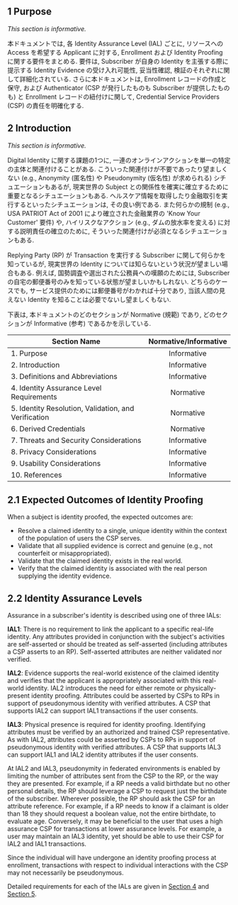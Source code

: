 <a name="sec1"></a>

<div class="breaker"></div>

## 1 <a name="purpose"></a> Purpose

_This section is informative._

本ドキュメントでは, 各 Identity Assurance Level (IAL) ごとに, リソースへの Access を希望する Applicant に対する, Enrollment および Identity Proofing に関する要件をまとめる. 要件は, Subscriber が自身の Identity を主張する際に提示する Identity Evidence の受け入れ可能性, 妥当性確認, 検証のそれぞれに関して詳細化されている. さらに本ドキュメントは, Enrollment レコードの作成と保守, および Authenticator (CSP が発行したものも Subscriber が提供したものも) と Enrollment レコードの紐付けに関して, Credential Service Providers (CSP) の責任を明確化する.

<!-- This document provides requirements for enrollment and identity proofing of applicants that wish to gain access to resources at each Identity Assurance Level (IAL). The requirements detail the acceptability, validation, and verification of identity evidence that will be presented by a subscriber to support their claim of identity. This document also details the responsibilities of Credential Service Providers (CSPs) with respect to establishing and maintaining enrollment records and binding authenticators (either CSP-issued or subscriber-provided) to the enrollment record. -->

<a name="sec2"></a>

## 2 <a name="intro"></a> Introduction

_This section is informative._

Digital Identity に関する課題の1つに, 一連のオンラインアクションを単一の特定の主体と関連付けることがある. こういった関連付けが不要であったり望ましくない (e.g., Anonymity (匿名性) や Pseudonymity (仮名性) が求められる) シチュエーションもあるが, 現実世界の Subject との関係性を確実に確立するために重要となるシチュエーションもある. ヘルスケア情報を取得したり金融取引を実行するといったシチュエーションは, その良い例である. また何らかの規制 (e.g., USA PATRIOT Act of 2001 により確立された金融業界の 'Know Your Customer' 要件) や, ハイリスクなアクション (e.g., ダムの放水率を変える) に対する説明責任の確立のために, そういった関連付けが必須となるシチュエーションもある.

<!-- One of the challenges associated with digital identity is the association of a set of online activities with a single specific entity. While there are situations where this is not required or is even undesirable (e.g., use cases where anonymity or pseudonymity are required), there are others where it is important to reliably establish an association with a real-life subject. Examples include obtaining health care and executing financial transactions. There are also situations where the association is required for regulatory reasons (e.g., the financial industry's 'Know Your Customer' requirements, established in the implementation of the USA PATRIOT Act of 2001) or to establish accountability for high-risk actions (e.g., changing the release rate of water from a dam). -->

Replying Party (RP) が Transaction を実行する Subscriber に関して何らかを知っているが, 現実世界の Identity については知らないという状況が望ましい場合もある. 例えば, 国勢調査や選出された公務員への嘆願のためには, Subscriber の自宅の郵便番号のみを知っている状態が望ましいかもしれない. どちらのケースでも, サービス提供のためには郵便番号がわかれば十分であり, 当該人間の見えない Identity を知ることは必要でないし望ましくもない.

<!-- There are also instances where it is desirable for a relying party (RP) to know something about a subscriber executing a transaction, but not know their real-life identity. For example, it may be desirable to only know a subscriber's home ZIP code for purposes of census-taking or petitioning an elected official. In both instances, the ZIP code is sufficient to deliver the service; it is not necessary or desirable to know the underlying identity of the person. -->

下表は, 本ドキュメントのどのセクションが Normative (規範) であり, どのセクションが Informative (参考) であるかを示している.

<!-- The following table states which sections of this document are normative and which are informative: -->

|Section Name|Normative/Informative|
|----|:--:|
|1. Purpose|Informative|
|2. Introduction|Informative|
|3. Definitions and Abbreviations|Informative|
|4. Identity Assurance Level Requirements|Normative|
|5. Identity Resolution, Validation, and Verification|Normative|
|6. Derived Credentials|Normative|
|7. Threats and Security Considerations|Informative|
|8. Privacy Considerations|Informative|
|9. Usability Considerations|Informative|
|10. References|Informative|

## 2.1 Expected Outcomes of Identity Proofing

When a subject is identity proofed, the expected outcomes are:

* Resolve a claimed identity to a single, unique identity within the context of the population of users the CSP serves.
* Validate that all supplied evidence is correct and genuine (e.g., not counterfeit or misappropriated).
* Validate that the claimed identity exists in the real world.
* Verify that the claimed identity is associated with the real person supplying the identity evidence.

## 2.2 Identity Assurance Levels

Assurance in a subscriber's identity is described using one of three IALs:

**IAL1**: There is no requirement to link the applicant to a specific real-life identity. Any attributes provided in conjunction with the subject's activities are self-asserted or should be treated as self-asserted (including attributes a CSP asserts to an RP). Self-asserted attributes are neither validated nor verified.

**IAL2**: Evidence supports the real-world existence of the claimed identity and verifies that the applicant is appropriately associated with this real-world identity. IAL2 introduces the need for either remote or physically-present identity proofing. Attributes could be asserted by CSPs to RPs in support of pseudonymous identity with verified attributes. A CSP that supports IAL2 can support IAL1 transactions if the user consents.

**IAL3**: Physical presence is required for identity proofing. Identifying attributes must be verified by an authorized and trained CSP representative. As with IAL2, attributes could be asserted by CSPs to RPs in support of pseudonymous identity with verified attributes. A CSP that supports IAL3 can support IAL1 and IAL2 identity attributes if the user consents.

At IAL2 and IAL3, pseudonymity in federated environments is enabled by limiting the number of attributes sent from the CSP to the RP, or the way they are presented. For example, if a RP needs a valid birthdate but no other personal details, the RP should leverage a CSP to request just the birthdate of the subscriber. Wherever possible, the RP should ask the CSP for an attribute reference. For example, if a RP needs to know if a claimant is older than 18 they should request a boolean value, not the entire birthdate, to evaluate age. Conversely, it may be beneficial to the user that uses a high assurance CSP for transactions at lower assurance levels.  For example, a user may maintain an IAL3 identity, yet should be able to use their CSP for IAL2 and IAL1 transactions.

Since the individual will have undergone an identity proofing process at enrollment, transactions with respect to individual interactions with the CSP may not necessarily be pseudonymous.

Detailed requirements for each of the IALs are given in [Section 4](#ial-section) and [Section 5](#ipv-section).
